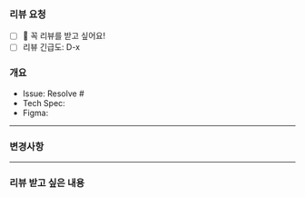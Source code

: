 ### 리뷰 요청
- [ ] 🙋 꼭 리뷰를 받고 싶어요!
- [ ] 리뷰 긴급도: D-x

### 개요
<!--
ex) Issue: Resolve #3
이슈 번호 앞에 Resolve를 붙이면, merge 시 자동으로 issue도 close됩니다.
-->
- Issue: Resolve #
- Tech Spec:
- Figma:
---
### 변경사항

---

### 리뷰 받고 싶은 내용
